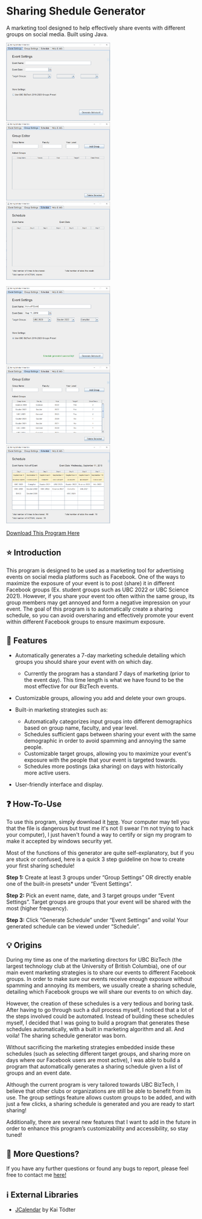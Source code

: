 # Sharing Shedule Generator
A marketing tool designed to help effectively share events with different groups on social media.
Built using Java.

<img src="screenshots/EventSettings1.PNG" width="275" title="Empty Event Settings"> <img src="screenshots/GroupSettings1.PNG" width="275" title="Empty Group Settings"> <img src="screenshots/Schedule1.PNG" width="275" title="Empty Schedule Output">

<img src="screenshots/EventSettings2.PNG" width="275" title="Filled Event Settings"> <img src="screenshots/GroupSettings2.PNG" width="275" title="Filled Group Settings"> <img src="screenshots/Schedule2.PNG" width="275" title="Filled Schedule Output">

[Download This Program Here](https://www.dropbox.com/s/uq6aao92wstuu13/SharingScheduleGenerator.exe?dl=0)

## :star: Introduction 

This program is designed to be used as a marketing tool for advertising events on social media platforms such as Facebook. One of the ways to maximize the exposure of your event is to post (share) it in different Facebook groups (Ex. student groups such as UBC 2022 or UBC Science 2021). However, if you share your event too often within the same group, its group members may get annoyed and form a negative impression on your event. The goal of this program is to automatically create a sharing schedule, so you can avoid oversharing and effectively promote your event within different Facebook groups to ensure maximum exposure. 

## :pushpin: Features 
* Automatically generates a 7-day marketing schedule detailing which groups you should share your event with on which day.
    - Currently the program has a standard 7 days of marketing (prior to the event day). This time length is what we have found to be the most effective for our BizTech events.

* Customizable groups, allowing you add and delete your own groups.

* Built-in marketing strategies such as:
    - Automatically categorizes input groups into different demographics based on group name, faculty, and year level. 
    - Schedules sufficient gaps between sharing your event with the same demographic in order to avoid spamming and annoying the same people. 
    - Customizable target groups, allowing you to maximize your event's exposure with the people that your event is targeted towards. 
    - Schedules more postings (aka sharing) on days with historically more active users. 

* User-friendly interface and display.

## :question: How-To-Use
To use this program, simply download it [here](https://www.dropbox.com/s/uq6aao92wstuu13/SharingScheduleGenerator.exe?dl=0). Your computer may tell you that the file is dangerous but trust me it's not (I swear I'm not trying to hack your computer), I just haven't found a way to certify or sign my program to make it accepted by windows security yet. 

Most of the functions of this generator are quite self-explanatory, but if you are stuck or confused, here is a quick 3 step guideline on how to create your first sharing schedule!

**Step 1:** Create at least 3 groups under “Group Settings” OR directly enable one of the built-in presets* under “Event Settings”.

**Step 2:** Pick an event name, date, and 3 target groups under “Event Settings”. Target groups are groups that your event will be shared with the most (higher frequency). 

**Step 3:** Click “Generate Schedule” under “Event Settings” and voila! Your generated schedule can be viewed under “Schedule”.

## :bulb: Origins 
During my time as one of the marketing directors for UBC BizTech (the largest technology club at the University of British Columbia), one of our main event marketing strategies is to share our events to different Facebook groups. In order to make sure our events receive enough exposure without spamming and annoying its members, we usually create a sharing schedule, detailing which Facebook groups we will share our events to on which day. 

However, the creation of these schedules is a very tedious and boring task. After having to go through such a dull process myself, I noticed that a lot of the steps involved could be automated. Instead of building these schedules myself, I decided that I was going to build a program that generates these schedules automatically, with a built in marketing algorithm and all. And voila! The sharing schedule generator was born.

Without sacrificing the marketing strategies embedded inside these schedules (such as selecting different target groups, and sharing more on days where our Facebook users are most active), I was able to build a program that automatically generates a sharing schedule given a list of groups and an event date. 

Although the current program is very tailored towards UBC BizTech, I believe that other clubs or organizations are still be able to benefit from its use. The group settings feature allows custom groups to be added, and with just a few clicks, a sharing schedule is generated and you are ready to start sharing!

Additionally, there are several new features that I want to add in the future in order to enhance this program’s customizability and accessibility, so stay tuned!

## :wave: More Questions?
If you have any further questions or found any bugs to report, please feel free to contact me [here!](http://scheng.ca/#contact)

## :information_source: External Libraries
* [JCalendar](https://toedter.com/jcalendar/) by Kai Tödter
